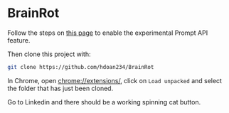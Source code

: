 # BrainRot
Follow the steps on [this page](https://medium.com/google-cloud/get-started-with-chrome-built-in-ai-access-gemini-nano-model-locally-11bacf235514#:~:text=Enable%20Gemini%20Nano%20and%20the,Select%20Enabled%20BypassPerfRequirement) to enable the experimental Prompt API feature. 

Then clone this project with: 
```bash
git clone https://github.com/hdoan234/BrainRot
```

In Chrome, open [chrome://extensions/](chrome://extensions/), click on `Load unpacked` and select the folder that has just been cloned.

Go to Linkedin and there should be a working spinning cat button.